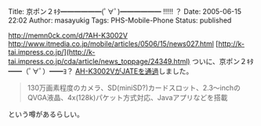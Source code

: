 Title: 京ポン２ｷﾀ━━━━━━(ﾟ∀ﾟ)━━━━━━ !!!!! ？
Date: 2005-06-15 22:02
Author: masayukig
Tags: PHS-Mobile-Phone
Status: published

<http://memn0ck.com/d/?AH-K3002V>
<http://www.itmedia.co.jp/mobile/articles/0506/15/news027.html>
[http://k-tai.impress.co.jp/](http://k-tai.impress.co.jp/cda/article/news_toppage/24349.html)
ついに、京ポン２ｷﾀ━━（ﾟ∀ﾟ）━━ﾖ？
[AH-K3002VがJATEを通過](http://www.jate.or.jp/jp/tanmatsu/20050516_20050531.shtml)しました。

> 130万画素程度のカメラ、SD(miniSD?)カードスロット、2.3〜inchのQVGA液晶、4x(128k)パケット方式対応、Javaアプリなどを搭載

という噂があるらしい。
